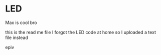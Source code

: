 # LED
Max is cool bro

this is the read me file
I forgot the LED code at home
so I uploaded a text file instead

epiv
